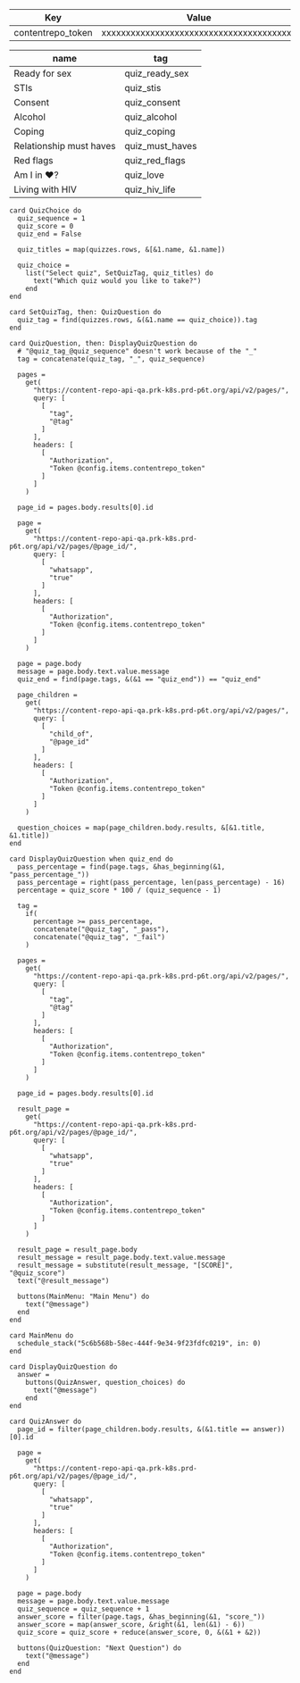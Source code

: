 <!--
 dictionary: "config"
version: "0.1.0"
columns: [] 
-->

| Key               | Value                                    |
| ----------------- | ---------------------------------------- |
| contentrepo_token | xxxxxxxxxxxxxxxxxxxxxxxxxxxxxxxxxxxxxxxx |

<!--
 table: "quizzes"
version: "0.1.0"
columns: [] 
-->

| name                    | tag             |
| ----------------------- | --------------- |
| Ready for sex           | quiz_ready_sex  |
| STIs                    | quiz_stis       |
| Consent                 | quiz_consent    |
| Alcohol                 | quiz_alcohol    |
| Coping                  | quiz_coping     |
| Relationship must haves | quiz_must_haves |
| Red flags               | quiz_red_flags  |
| Am I in ♥️?         | quiz_love       |
| Living with HIV         | quiz_hiv_life   |

<!-- { section: "6cff9aee-a67f-4288-bb1a-457b0100b149", x: 0, y: 0} -->

```stack
card QuizChoice do
  quiz_sequence = 1
  quiz_score = 0
  quiz_end = False

  quiz_titles = map(quizzes.rows, &[&1.name, &1.name])

  quiz_choice =
    list("Select quiz", SetQuizTag, quiz_titles) do
      text("Which quiz would you like to take?")
    end
end

card SetQuizTag, then: QuizQuestion do
  quiz_tag = find(quizzes.rows, &(&1.name == quiz_choice)).tag
end

card QuizQuestion, then: DisplayQuizQuestion do
  # "@quiz_tag_@quiz_sequence" doesn't work because of the "_"
  tag = concatenate(quiz_tag, "_", quiz_sequence)

  pages =
    get(
      "https://content-repo-api-qa.prk-k8s.prd-p6t.org/api/v2/pages/",
      query: [
        [
          "tag",
          "@tag"
        ]
      ],
      headers: [
        [
          "Authorization",
          "Token @config.items.contentrepo_token"
        ]
      ]
    )

  page_id = pages.body.results[0].id

  page =
    get(
      "https://content-repo-api-qa.prk-k8s.prd-p6t.org/api/v2/pages/@page_id/",
      query: [
        [
          "whatsapp",
          "true"
        ]
      ],
      headers: [
        [
          "Authorization",
          "Token @config.items.contentrepo_token"
        ]
      ]
    )

  page = page.body
  message = page.body.text.value.message
  quiz_end = find(page.tags, &(&1 == "quiz_end")) == "quiz_end"

  page_children =
    get(
      "https://content-repo-api-qa.prk-k8s.prd-p6t.org/api/v2/pages/",
      query: [
        [
          "child_of",
          "@page_id"
        ]
      ],
      headers: [
        [
          "Authorization",
          "Token @config.items.contentrepo_token"
        ]
      ]
    )

  question_choices = map(page_children.body.results, &[&1.title, &1.title])
end

card DisplayQuizQuestion when quiz_end do
  pass_percentage = find(page.tags, &has_beginning(&1, "pass_percentage_"))
  pass_percentage = right(pass_percentage, len(pass_percentage) - 16)
  percentage = quiz_score * 100 / (quiz_sequence - 1)

  tag =
    if(
      percentage >= pass_percentage,
      concatenate("@quiz_tag", "_pass"),
      concatenate("@quiz_tag", "_fail")
    )

  pages =
    get(
      "https://content-repo-api-qa.prk-k8s.prd-p6t.org/api/v2/pages/",
      query: [
        [
          "tag",
          "@tag"
        ]
      ],
      headers: [
        [
          "Authorization",
          "Token @config.items.contentrepo_token"
        ]
      ]
    )

  page_id = pages.body.results[0].id

  result_page =
    get(
      "https://content-repo-api-qa.prk-k8s.prd-p6t.org/api/v2/pages/@page_id/",
      query: [
        [
          "whatsapp",
          "true"
        ]
      ],
      headers: [
        [
          "Authorization",
          "Token @config.items.contentrepo_token"
        ]
      ]
    )

  result_page = result_page.body
  result_message = result_page.body.text.value.message
  result_message = substitute(result_message, "[SCORE]", "@quiz_score")
  text("@result_message")

  buttons(MainMenu: "Main Menu") do
    text("@message")
  end
end

card MainMenu do
  schedule_stack("5c6b568b-58ec-444f-9e34-9f23fdfc0219", in: 0)
end

card DisplayQuizQuestion do
  answer =
    buttons(QuizAnswer, question_choices) do
      text("@message")
    end
end

card QuizAnswer do
  page_id = filter(page_children.body.results, &(&1.title == answer))[0].id

  page =
    get(
      "https://content-repo-api-qa.prk-k8s.prd-p6t.org/api/v2/pages/@page_id/",
      query: [
        [
          "whatsapp",
          "true"
        ]
      ],
      headers: [
        [
          "Authorization",
          "Token @config.items.contentrepo_token"
        ]
      ]
    )

  page = page.body
  message = page.body.text.value.message
  quiz_sequence = quiz_sequence + 1
  answer_score = filter(page.tags, &has_beginning(&1, "score_"))
  answer_score = map(answer_score, &right(&1, len(&1) - 6))
  quiz_score = quiz_score + reduce(answer_score, 0, &(&1 + &2))

  buttons(QuizQuestion: "Next Question") do
    text("@message")
  end
end

```